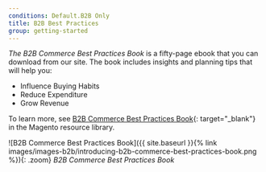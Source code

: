 ```yaml
---
conditions: Default.B2B Only
title: B2B Best Practices
group: getting-started
---
```


_The B2B Commerce Best Practices Book_ is a fifty-page ebook that you can download from our site. The book includes insights and planning tips that will help you:

- Influence Buying Habits
- Reduce Expenditure
- Grow Revenue

To learn more, see [B2B Commerce Best Practices Book][1]{: target="_blank"} in the Magento resource library.

![B2B Commerce Best Practices Book]({{ site.baseurl }}{% link images/images-b2b/introducing-b2b-commerce-best-practices-book.png %}){: .zoom}
_B2B Commerce Best Practices Book_

[1]: https://magento.com/resources/flex-your-b2b-commerce-superpowers
